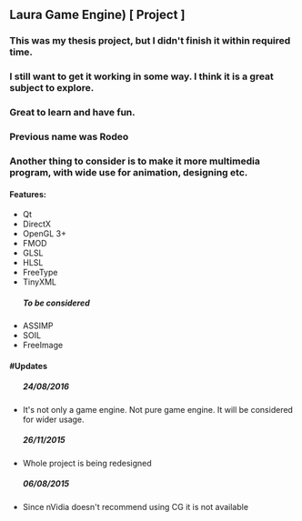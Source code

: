Laura Game Engine) [ Project ]
-----------------------------
<h3>This was my thesis project, but I didn't finish it within required time.</h3>
<h3>I still want to get it working in some way. I think it is a great subject to explore.</h3>
<h3>Great to learn and have fun.</h3>
<h3>Previous name was Rodeo</h3>
<h3>Another thing to consider is to make it more multimedia program, with wide use for animation, designing etc.</h3>
<h4>Features:</h4>
<ul>
<li>Qt</li>
<li>DirectX</li>
<li>OpenGL 3+</li>
<li>FMOD</li>
<li>GLSL</li>
<li>HLSL</li>
<li>FreeType</li>
<li>TinyXML</li>
<h5>To be considered</h5>
<li>ASSIMP</li>
<li>SOIL</li>
<li>FreeImage</li>
</ul>
<h4>#Updates</h4>
<ul>
<h5>24/08/2016</h5>
<li>It's not only a game engine. Not pure game engine. It will be considered for wider usage.</li>
<h5>26/11/2015</h5>
<li>Whole project is being redesigned</li>
<h5>06/08/2015</h5>
<li>Since nVidia doesn't recommend using CG it is not available</li>
</ul>
